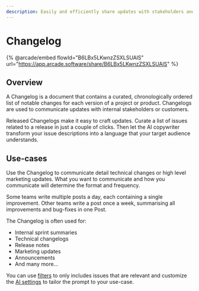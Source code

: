 ```yaml
---
description: Easily and efficiently share updates with stakeholders and customers.
---
```


# Changelog

{% @arcade/embed flowId="B6LBx5LKwnzZSXLSUAlS" url="https://app.arcade.software/share/B6LBx5LKwnzZSXLSUAlS" %}

## Overview

A Changelog is a document that contains a curated, chronologically ordered list of notable changes for each version of a project or product. Changelogs are used to communicate updates with internal stakeholders or customers. &#x20;

Released Changelogs make it easy to craft updates. Curate a list of issues related to a release in just a couple of clicks. Then let the AI copywriter transform your issue descriptions into a language that your target audience understands.

## Use-cases

Use the Changelog to communicate detail technical changes or high level marketing updates. What you want to communicate and how you communicate will determine the format and frequency.&#x20;

Some teams write multiple posts a day, each containing a single improvement. Other teams write a post once a week, summarising all improvements and bug-fixes in one Post.&#x20;

The Changelog is often used for:&#x20;

* Internal sprint summaries&#x20;
* Technical changelogs&#x20;
* Release notes
* Marketing updates
* Announcements
* And many more...

You can use [filters](staging-area.md) to only includes issues that are relevant and customize the [AI settings](../settings/artificial-intelligence.md) to tailor the prompt to your use-case.&#x20;

